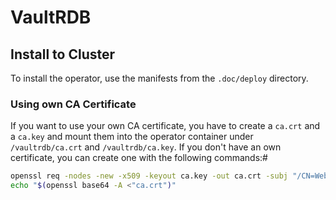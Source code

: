 # VaultRDB

## Install to Cluster

To install the operator, use the manifests from the `.doc/deploy` directory.

### Using own CA Certificate

If you want to use your own CA certificate, you have to create a `ca.crt` and a `ca.key` and mount them into the operator container under `/vaultrdb/ca.crt` and `/vaultrdb/ca.key`.
If you don't have an own certificate, you can create one with the following commands:#
```bash
openssl req -nodes -new -x509 -keyout ca.key -out ca.crt -subj "/CN=Webhook Certification for VaultRDB"
echo "$(openssl base64 -A <"ca.crt")"
```
